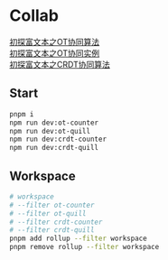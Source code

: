 # Collab

[初探富文本之OT协同算法](https://github.com/WindrunnerMax/EveryDay/blob/master/Plugin/初探富文本之OT协同算法.md)  
[初探富文本之OT协同实例](https://github.com/WindrunnerMax/EveryDay/blob/master/Plugin/初探富文本之OT协同实例.md)  
[初探富文本之CRDT协同算法](https://github.com/WindrunnerMax/EveryDay/blob/master/Plugin/初探富文本之CRDT协同算法.md)  


## Start

```bash
pnpm i
npm run dev:ot-counter
npm run dev:ot-quill
npm run dev:crdt-counter
npm run dev:crdt-quill
```

## Workspace

```bash
# workspace
# --filter ot-counter
# --filter ot-quill
# --filter crdt-counter
# --filter crdt-quill
pnpm add rollup --filter workspace
pnpm remove rollup --filter workspace
```
